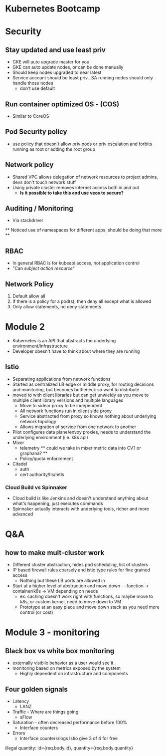 # Kubernetes Bootcamp

# Security
## Stay updated and use least priv
* GKE will auto upgrade master for you
* GKE can auto update nodes, or can be done manually 
* Should keep nodes upgraded to near latest
* Service account should be least priv.. SA running nodes should only handle those nodes
    * don't use default

## Run container optimized OS - (COS)
* Similar to CoreOS

## Pod Security policy
* use policy that doesn't allow priv pods or priv escalation and forbits running as root or adding the root group

## Network policy
* Shared VPC allows delegation of network resources to project admins, devs don't touch network stuff
* Using private cluster removes internet access both in and out
    * **Is it possible to take this and use veos to secure?**

## Auditing / Monitoring
* Via stackdriver

** Noticed use of namespaces for different apps, should be doing that more **

## RBAC
* In general RBAC is for kubeapi access, not application control
* "Can *subject* *action* *resource*"

## Network Policy
1. Default allow all
2. If there is a policy for a pod(s), then deny all except what is allowed
3. Only allow statements, no deny statements

# Module 2
* Kubernetes is an API that abstracts the underlying environment/infrastructure
* Developer doesn't have to think about where they are running

## Istio
* Separating applications from network functions
* Started as centralized LB edge or middle proxy, for routing decisions and monitoring, but becomes bottleneck so want to distribute
* moved to with client libraries but can get unwieldy as you move to multiple client library versions and multiple languages
    * Move to sidear proxy to be independent
    * All network functions run in client side proxy
    * Service abstracted from proxy so knows nothing about underlying network topology
    * Allows migration of service from one network to another
* Pilot configures data plane/envoy proxies, needs to understand the underlying environment (i.e. k8s api)
* Mixer 
    - telemetry
    ** could we take in mixer metric data into CV?  or graphana? **
    - Policy/quota enforcement
* Citadel
    - auth
    - cert authority/tls/mtls
### Cloud Build vs Spinnaker
* Cloud build is like Jenkins and doesn't understand anything about what's happening, just executes commands
* Spinnaker actually interacts with underlying tools, richer and more advanced

# Q&A
## how to make mult-cluster work
* Different cluster abstraction, hides pod scheduling, list of clusters
* IP based firewall rules coarsely and istio type rules for fine grained access
    * Nothing but these LB ports are allowed in
* Start at a higher level of abstraction and move down -- function -> container/k8s -> VM depending on needs
    * ex. caching doesn't work right with functions, so maybe move to k8s, or custom kernel, need to move down to VM
    * Prototype at an easy place and move down stack as you need more control (or cost)

# Module 3 - monitoring
## Black box vs white box monitoring
* externally visibile behavior as a user would see it
* monitoring based on metrics exposed by the system
    * Highly dependent on infrastructure and components

## Four golden signals 
* Latency
    * LANZ
* Traffic - Where are things going
    * sFlow
* Saturation - often decreased performance before 100%
    * Interface counters
* Errors
    * Interface counters/logs
Istio give 3 of 4 for free

illegal quantity: id={req.body.id}, quantity={req.body.quantity}
